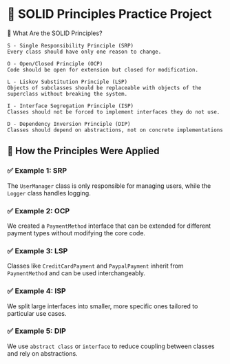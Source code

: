# 🧱 SOLID Principles Practice Project

🧩 What Are the SOLID Principles?

    S - Single Responsibility Principle (SRP)
    Every class should have only one reason to change.

    O - Open/Closed Principle (OCP)
    Code should be open for extension but closed for modification.

    L - Liskov Substitution Principle (LSP)
    Objects of subclasses should be replaceable with objects of the superclass without breaking the system.

    I - Interface Segregation Principle (ISP)
    Classes should not be forced to implement interfaces they do not use.

    D - Dependency Inversion Principle (DIP)
    Classes should depend on abstractions, not on concrete implementations
## 🔧 How the Principles Were Applied

### ✅ Example 1: SRP  
The `UserManager` class is only responsible for managing users, while the `Logger` class handles logging.

### ✅ Example 2: OCP  
We created a `PaymentMethod` interface that can be extended for different payment types without modifying the core code.

### ✅ Example 3: LSP  
Classes like `CreditCardPayment` and `PaypalPayment` inherit from `PaymentMethod` and can be used interchangeably.
### ✅ Example 4: ISP  
We split large interfaces into smaller, more specific ones tailored to particular use cases.

### ✅ Example 5: DIP  
We use `abstract class` or `interface` to reduce coupling between classes and rely on abstractions.


